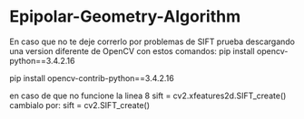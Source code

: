 # Epipolar-Geometry-Algorithm

En caso que no te deje correrlo por problemas de SIFT prueba descargando una version diferente de OpenCV con estos comandos:
pip install opencv-python==3.4.2.16

pip install opencv-contrib-python==3.4.2.16

en caso de que no funcione
la linea 8 sift = cv2.xfeatures2d.SIFT_create() cambialo por: sift = cv2.SIFT_create()
